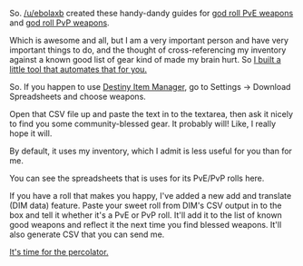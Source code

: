 So.  [/u/ebolaxb](https://www.reddit.com/user/ebolaxb) created these handy-dandy guides for [god roll PvE weapons](https://www.reddit.com/r/DestinyTheGame/comments/5nkjiy/pve_god_roll_quick_reference_guide/) and [god roll PvP weapons](https://www.reddit.com/r/DestinyTheGame/comments/5nk2o2/pvp_god_roll_quick_reference_guide/).

Which is awesome and all, but I am a very important person and have very important things to do, and the thought of cross-referencing my inventory against a known good list of gear kind of made my brain hurt.  So [I built a little tool that automates that for you.](https://48klocs.github.io/Percolator/)

So.  If you happen to use [Destiny Item Manager](https://destinyitemmanager.com/), go to Settings -> Download Spreadsheets and choose weapons.

Open that CSV file up and paste the text  in to the textarea, then ask it nicely to find you some community-blessed gear.  It probably will!  Like, I really hope it will.

By default, it uses my inventory, which I admit is less useful for you than for me.

You can see the spreadsheets that is uses for its PvE/PvP rolls here.

If you have a roll that makes you happy, I've added a new add and translate (DIM data) feature.  Paste your sweet roll from DIM's CSV output in to the box and tell it whether it's a PvE or PvP roll.  It'll add it to the list of known good weapons and reflect it the next time you find blessed weapons.  It'll also generate CSV that you can send me.

[It's time for the percolator.](https://www.youtube.com/watch?v=_UlhLd76IzQ)